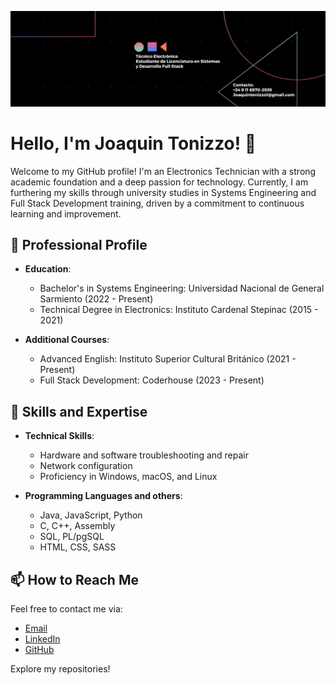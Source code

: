 ![Banner](./banner.png)

# Hello, I'm Joaquin Tonizzo! 👋

Welcome to my GitHub profile! I'm an Electronics Technician with a strong academic foundation and a deep passion for technology. Currently, I am furthering my skills through university studies in Systems Engineering and Full Stack Development training, driven by a commitment to continuous learning and improvement.

## 📄 Professional Profile

- **Education**:
  - Bachelor's in Systems Engineering: Universidad Nacional de General Sarmiento (2022 - Present)
  - Technical Degree in Electronics: Instituto Cardenal Stepinac (2015 - 2021)

- **Additional Courses**:
  - Advanced English: Instituto Superior Cultural Británico (2021 - Present)
  - Full Stack Development: Coderhouse (2023 - Present)

## 🌱 Skills and Expertise

- **Technical Skills**:
  - Hardware and software troubleshooting and repair
  - Network configuration
  - Proficiency in Windows, macOS, and Linux

- **Programming Languages and others**:
  - Java, JavaScript, Python
  - C, C++, Assembly
  - SQL, PL/pgSQL
  - HTML, CSS, SASS

## 📫 How to Reach Me

Feel free to contact me via:
- [Email](mailto:JoaquinTonizzo1@gmail.com)
- [LinkedIn](https://www.linkedin.com/in/joaquin-tonizzo/)
- [GitHub](https://github.com/JoaquinTonizzo)

Explore my repositories!
